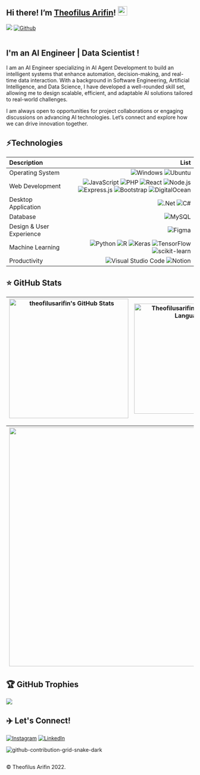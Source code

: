 <!-- <img src="https://user-images.githubusercontent.com/76520574/208433879-ad1ff8b9-e26c-43cb-ae1f-98021c973186.gif" width="150"/> -->

## Hi there! I’m [Theofilus Arifin](https://github.com/Theofilusarifin)! <img src="https://media.giphy.com/media/hvRJCLFzcasrR4ia7z/giphy.gif" width="25px" height="25px">
![](https://visitor-badge.laobi.icu/badge?page_id=theofilusarifin.Theofilusarifin&icon=5)
[![Github](https://img.shields.io/github/followers/Theofilusarifin?label=Follow&style=social)](https://github.com/Theofilusarifin)
<br />
<br />
## I'm an AI Engineer | Data Scientist !
I am an AI Engineer specializing in AI Agent Development to build an intelligent systems that enhance automation, decision-making, and real-time data interaction. With a background in Software Engineering, Artificial Intelligence, and Data Science, I have developed a well-rounded skill set, allowing me to design scalable, efficient, and adaptable AI solutions tailored to real-world challenges. 

I am always open to opportunities for project collaborations or engaging discussions on advancing AI technologies. Let’s connect and explore how we can drive innovation together.
<br />

## ⚡Technologies
| Description | List |
| :- | -: |
| Operating System | ![Windows](https://img.shields.io/badge/Windows-black?style=flat&logo=windows&logoColor=white) ![Ubuntu](https://img.shields.io/badge/Ubuntu-E95420?style=flat&logo=ubuntu&logoColor=white)|
| Web Development | ![JavaScript](https://img.shields.io/badge/javascript-%23323330.svg?style=flat&logo=javascript&logoColor=%23F7DF1E) ![PHP](https://img.shields.io/badge/php-%23777BB4.svg?style=flat&logo=php&logoColor=white) ![React](https://img.shields.io/badge/react-%2320232a.svg?style=flat&logo=react&logoColor=%2361DAFB) ![Node.js](https://img.shields.io/badge/node.js-6DA55F?style=flat&logo=node.js&logoColor=white)  ![Express.js](https://img.shields.io/badge/express.js-%23404d59.svg?style=flat&logo=express&logoColor=%2361DAFB) ![Bootstrap](https://img.shields.io/badge/bootstrap-%23563D7C.svg?style=flat&logo=bootstrap&logoColor=white) ![DigitalOcean](https://img.shields.io/badge/DigitalOcean-%230167ff.svg?style=flat&logo=digitalOcean&logoColor=white)|
| Desktop Application | ![.Net](https://img.shields.io/badge/.NET-5C2D91?style=flat&logo=.net&logoColor=white) ![C#](https://img.shields.io/badge/c%23-%23239120.svg?style=flat&logo=c-sharp&logoColor=white)|
| Database | ![MySQL](https://img.shields.io/badge/mysql-%2300f.svg?style=flat&logo=mysql&logoColor=white)|
| Design & User Experience | ![Figma](https://img.shields.io/badge/figma-%23F24E1E.svg?style=flat&logo=figma&logoColor=white)| 
| Machine Learning | ![Python](https://img.shields.io/badge/python-3670A0?style=flat&logo=python&logoColor=ffdd54) ![R](https://img.shields.io/badge/r-%23276DC3.svg?style=flat&logo=r&logoColor=white) ![Keras](https://img.shields.io/badge/Keras-%23D00000.svg?style=flat&logo=Keras&logoColor=white) ![TensorFlow](https://img.shields.io/badge/TensorFlow-%23FF6F00.svg?style=flat&logo=TensorFlow&logoColor=white) ![scikit-learn](https://img.shields.io/badge/scikit--learn-%23F7931E.svg?style=flat&logo=scikit-learn&logoColor=white)|
| Productivity | ![Visual Studio Code](https://img.shields.io/badge/Visual%20Studio%20Code-0078d7.svg?style=flat&logo=visual-studio-code&logoColor=white) ![Notion](https://img.shields.io/badge/Notion-%23000000.svg?style=flat&logo=notion&logoColor=white)|

## ⭐ GitHub Stats
| <img align="center" width="320px" src="https://github-readme-stats-eight-theta.vercel.app/api?username=theofilusarifin&show_icons=true&hide_border=true&theme=radical&include_all_commits=true&count_private=true" alt="theofilusarifin's GitHub Stats"> | <img align="center" width="295px" src="https://github-readme-stats-eight-theta.vercel.app/api/top-langs/?username=theofilusarifin&langs_count=8&layout=compact&hide_border=true&theme=radical" alt="Theofilusarifin's Most Used Language">
| ------------- | ------------- |  

| <img width="640px" src="https://github-readme-streak-stats.herokuapp.com/?user=theofilusarifin&hide_border=true&theme=radical">
| ------------- |

<!-- ![](https://github-readme-stats.vercel.app/api?username=theofilusarifin&theme=radical&hide_border=false&include_all_commits=true&count_private=true)<br/> -->
<!-- ![](https://github-readme-streak-stats.herokuapp.com/?user=theofilusarifin&theme=radical&hide_border=false)<br/> -->
<!-- ![](https://github-readme-stats.vercel.app/api/top-langs/?username=theofilusarifin&theme=radical&hide_border=false&include_all_commits=true&count_private=true&layout=compact) -->

## 🏆 GitHub Trophies
![](https://github-profile-trophy.vercel.app/?username=theofilusarifin&theme=radical&no-frame=false&no-bg=false&margin-w=4)

## ✈️ Let's Connect!
[![Instagram](https://img.shields.io/badge/Instagram-%23E4405F.svg?logo=Instagram&logoColor=white)](https://instagram.com/theofilusarifin) 
[![LinkedIn](https://img.shields.io/badge/LinkedIn-%230077B5.svg?logo=linkedin&logoColor=white)](https://linkedin.com/in/theofilusarifin) 

![github-contribution-grid-snake-dark](https://github.com/Theofilusarifin/Theofilusarifin/assets/76520574/2aa4ede0-31e2-4946-9bce-a7e5b93d834d)

##
&#169; Theofilus Arifin 2022.

